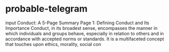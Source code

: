 # probable-telegram
input Conduct: A 5-Page Summary  Page 1: Defining Conduct and Its Importance  Conduct, in its broadest sense, encompasses the manner in which individuals and groups behave, especially in relation to others and in accordance with accepted norms or standards. It is a multifaceted concept that touches upon ethics, morality, social con

